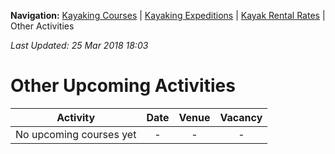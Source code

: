 **Navigation:** [Kayaking Courses](index) &#124; [Kayaking Expeditions](expedition) &#124; [Kayak Rental Rates](rental) &#124; Other Activities

_Last Updated: 25 Mar 2018 18:03_
# Other Upcoming Activities

Activity | Date | Venue | Vacancy
:---:|:---:|:---:|:---:
No upcoming courses yet|-|-|-


